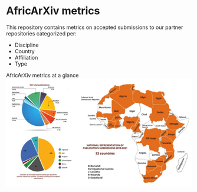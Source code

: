 # AfricArXiv metrics
This repository contains metrics on accepted submissions to our partner repositories categorized per:
- Discipline
- Country
- Affiliation
- Type

AfricArXiv metrics at a glance
![](https://github.com/AfricArxiv/metrics/blob/main/visualizations/AfricArXiv%20Combined%20metrics.jpeg)


